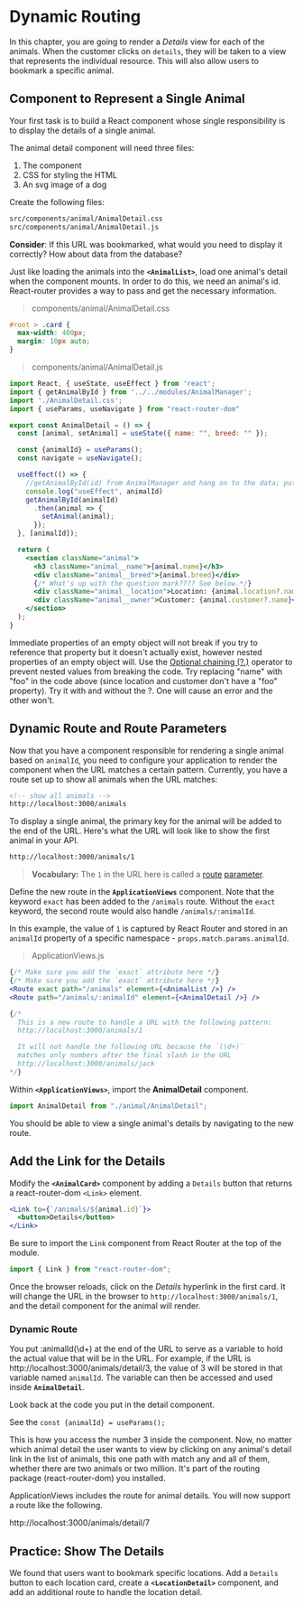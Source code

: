 # Dynamic Routing

In this chapter, you are going to render a _Details_ view for each of the animals. When the customer clicks on `details`, they will be taken to a view that represents the individual resource. This will also allow users to bookmark a specific animal.

## Component to Represent a Single Animal

Your first task is to build a React component whose single responsibility is to display the details of a single animal.

The animal detail component will need three files:

1. The component
1. CSS for styling the HTML
1. An svg image of a dog

Create the following files:

```sh
src/components/animal/AnimalDetail.css
src/components/animal/AnimalDetail.js
```

**Consider**: If this URL was bookmarked, what would you need to display it correctly? How about data from the database?

Just like loading the animals into the **`<AnimalList>`**, load one animal's detail when the component mounts. In order to do this, we need an animal's id. React-router provides a way to pass and get the necessary information.

> components/animal/AnimalDetail.css

```css
#root > .card {
  max-width: 400px;
  margin: 10px auto;
}
```

> components/animal/AnimalDetail.js

```jsx
import React, { useState, useEffect } from 'react';
import { getAnimalById } from '../../modules/AnimalManager';
import './AnimalDetail.css';
import { useParams, useNavigate } from "react-router-dom"

export const AnimalDetail = () => {
  const [animal, setAnimal] = useState({ name: "", breed: "" });

  const {animalId} = useParams();
  const navigate = useNavigate();

  useEffect(() => {
    //getAnimalById(id) from AnimalManager and hang on to the data; put it into state
    console.log("useEffect", animalId)
    getAnimalById(animalId)
      .then(animal => {
        setAnimal(animal);
      });
  }, [animalId]);

  return (
    <section className="animal">
      <h3 className="animal__name">{animal.name}</h3>
      <div className="animal__breed">{animal.breed}</div>
      {/* What's up with the question mark???? See below.*/}
      <div className="animal__location">Location: {animal.location?.name}</div>
      <div className="animal__owner">Customer: {animal.customer?.name}</div>
    </section>
  );
}


```
Immediate properties of an empty object will not break if you try to reference that property but it doesn't actually exist, however nested properties of an empty object will. Use the [Optional chaining (?.)](https://developer.mozilla.org/en-US/docs/Web/JavaScript/Reference/Operators/Optional_chaining) operator to prevent nested values from breaking the code. Try replacing "name" with "foo" in the code above (since location and customer don't have a "foo" property). Try it with and without the ?. One will cause an error and the other won't.

## Dynamic Route and Route Parameters

Now that you have a component responsible for rendering a single animal based on `animalId`, you need to configure your application to render the component when the URL matches a certain pattern. Currently, you have a route set up to show all animals when the URL matches:

```html
<!-- show all animals -->
http://localhost:3000/animals
```

To display a single animal, the primary key for the animal will be added to the end of the URL. Here's what the URL will look like to show the first animal in your API.

```html
http://localhost:3000/animals/1
```

> **Vocabulary:** The `1` in the URL here is called a [route](https://jaketrent.com/post/access-route-params-react-router-v4/) [parameter](https://scotch.io/courses/using-react-router-4/route-params).

Define the new route in the **`ApplicationViews`** component. Note that the keyword `exact` has been added to the `/animals` route. Without the `exact` keyword, the second route would also handle `/animals/:animalId`.

In this example, the value of `1` is captured by React Router and stored in an `animalId` property of a specific namespace - `props.match.params.animalId`.

> ApplicationViews.js

```jsx
{/* Make sure you add the `exact` attribute here */}
{/* Make sure you add the `exact` attribute here */}
<Route exact path="/animals" element={<AnimalList />} />
<Route path="/animals/:animalId" element={<AnimalDetail />} />

{/*
  This is a new route to handle a URL with the following pattern:
  http://localhost:3000/animals/1

  It will not handle the following URL because the `(\d+)`
  matches only numbers after the final slash in the URL
  http://localhost:3000/animals/jack
*/}

```

Within **`<ApplicationViews>`**, import the **AnimalDetail** component.

```js
import AnimalDetail from "./animal/AnimalDetail";
```

You should be able to view a single animal's details by navigating to the new route.

## Add the Link for the Details

Modify the **`<AnimalCard>`** component by adding a `Details` button that returns a react-router-dom `<Link>` element.

```jsx
<Link to={`/animals/${animal.id}`}>
  <button>Details</button>
</Link>
```

Be sure to import the `Link` component from React Router at the top of the module.

```js
import { Link } from "react-router-dom";
```

Once the browser reloads, click on the _Details_ hyperlink in the first card. It will change the URL in the browser to `http://localhost:3000/animals/1`, and the detail component for the animal will render.

### Dynamic Route
You put :animalId(\d+) at the end of the URL to serve as a variable to hold the actual value that will be in the URL. For example, if the URL is http://localhost:3000/animals/detail/3, the value of 3 will be stored in that variable named `animalId`. The variable can then be accessed and used inside **`AnimalDetail`**.

Look back at the code you put in the detail component.

See the `const {animalId} = useParams();`

This is how you access the number 3 inside the component. Now, no matter which animal detail the user wants to view by clicking on any animal's detail link in the list of animals, this one path with match any and all of them, whether there are two animals or two million. It's part of the routing package (react-router-dom) you installed.

ApplicationViews includes the route for animal details. You will now support a route like the following.

http://localhost:3000/animals/detail/7




## Practice: Show The Details

We found that users want to bookmark specific locations. Add a `Details` button to each location card, create a **`<LocationDetail>`** component, and add an additional route to handle the location detail.
